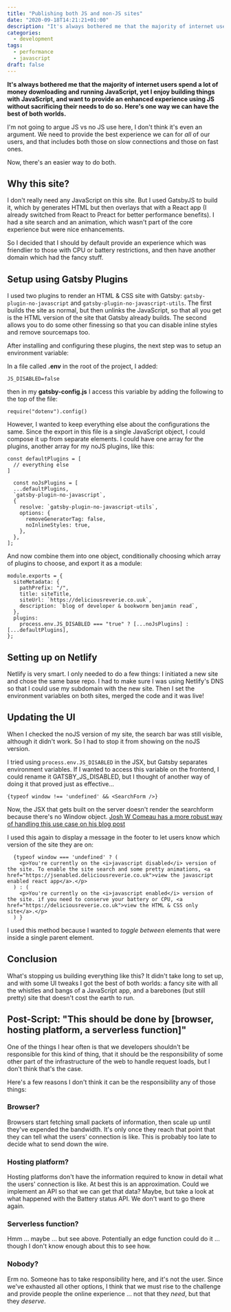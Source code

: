 ```yaml
---
title: "Publishing both JS and non-JS sites"
date: "2020-09-18T14:21:21+01:00"
description: "It's always bothered me that the majority of internet users spend a lot of money downloading and running JavaScript, yet I enjoy building things with JavaScript, and want to provide an enhanced experience using JS ... without sacrificing their needs to do so. Now, there's an easier way to do both."
categories:
  - development
tags:
  - performance
  - javascript
draft: false
---
```


**It's always bothered me that the majority of internet users spend a lot of money downloading and running JavaScript, yet I enjoy building things with JavaScript, and want to provide an enhanced experience using JS without sacrificing their needs to do so. Here's one way we can have the best of both worlds.**

I'm not going to argue JS vs no JS use here, I don't think it's even an argument. We need to provide the best experience we can for _all_ of our users, and that includes both those on slow connections and those on fast ones.

Now, there's an easier way to do both.

## Why this site?

I don't really need any JavaScript on this site. But I used GatsbyJS to build it, which by generates HTML but then overlays that with a React app (I already switched from React to Preact for better performance benefits). I had a site search and an animation, which wasn't part of the core experience but were nice enhancements.

So I decided that I should by default provide an experience which was friendlier to those with CPU or battery restrictions, and then have another domain which had the fancy stuff.

## Setup using Gatsby Plugins

I used two plugins to render an HTML & CSS site with Gatsby: `gatsby-plugin-no-javascript` and `gatsby-plugin-no-javascript-utils`. The first builds the site as normal, but then unlinks the JavaScript, so that all you get is the HTML version of the site that Gatsby already builds. The second allows you to do some other finessing so that you can disable inline styles and remove sourcemaps too.

After installing and configuring these plugins, the next step was to setup an environment variable:

In a file called **.env** in the root of the project, I added:

```
JS_DISABLED=false
```

then in my **gatsby-config.js** I access this variable by adding the following to the top of the file:

```
require("dotenv").config()
```

However, I wanted to keep everything else about the configurations the same. Since the export in this file is a single JavaScript object, I could compose it up from separate elements. I could have one array for the plugins, another array for my noJS plugins, like this:

```
const defaultPlugins = [
  // everything else
]

  const noJsPlugins = [
  ...defaultPlugins,
  `gatsby-plugin-no-javascript`,
  {
    resolve: `gatsby-plugin-no-javascript-utils`,
    options: {
      removeGeneratorTag: false,
      noInlineStyles: true,
    },
  },
];
```

And now combine them into one object, conditionally choosing which array of plugins to choose, and export it as a module:

```
module.exports = {
  siteMetadata: {
    pathPrefix: "/",
    title: siteTitle,
    siteUrl: `https://deliciousreverie.co.uuk`,
    description: `blog of developer & bookworm benjamin read`,
  },
  plugins:
    process.env.JS_DISABLED === "true" ? [...noJsPlugins] : [...defaultPlugins],
};
```

## Setting up on Netlify

Netlify is very smart. I only needed to do a few things: I initiated a new site and chose the same base repo. I had to make sure I was using Netlify's DNS so that I could use my subdomain with the new site. Then I set the environment variables on both sites, merged the code and it was live!

## Updating the UI

When I checked the noJS version of my site, the search bar was still visible, although it didn't work. So I had to stop it from showing on the noJS version.

I tried using `process.env.JS_DISABLED` in the JSX, but Gatsby separates environment variables. If I wanted to access this variable on the frontend, I could rename it GATSBY_JS_DISABLED, but I thought of another way of doing it that proved just as effective...

```
{typeof window !== 'undefined' && <SearchForm />}
```

Now, the JSX that gets built on the server doesn't render the searchform because there's no Window object. [Josh W Comeau has a more robust way of handling this use case on his blog post](https://joshwcomeau.com/react/the-perils-of-rehydration/)

I used this again to display a message in the footer to let users know which version of the site they are on:

```
  {typeof window === 'undefined' ? (
    <p>You're currently on the <i>javascript disabled</i> version of the site. To enable the site search and some pretty animations, <a href="https://jsenabled.deliciousreverie.co.uk">view the javascript enabled react app</a>.</p>
  ) : (
    <p>You're currently on the <i>javascript enabled</i> version of the site. if you need to conserve your battery or CPU, <a href="https://deliciousreverie.co.uk">view the HTML & CSS only site</a>.</p>
  ) }
```

I used this method because I wanted to _toggle between_ elements that were inside a single parent element.

## Conclusion

What's stopping us building everything like this? It didn't take long to set up, and with some UI tweaks I got the best of both worlds: a fancy site with all the whistles and bangs of a JavaScript app, and a barebones (but still pretty) site that doesn't cost the earth to run.

## Post-Script: "This should be done by [browser, hosting platform, a serverless function]"

One of the things I hear often is that we developers shouldn't be responsible for this kind of thing, that it should be the responsibility of some other part of the infrastructure of the web to handle request loads, but I don't think that's the case.

Here's a few reasons I don't think it can be the responsibility any of those things:

### Browser?

Browsers start fetching small packets of information, then scale up until they've expended the bandwidth. It's only once they reach that point that they can tell what the users' connection is like. This is probably too late to decide what to send down the wire.

### Hosting platform?

Hosting platforms don't have the information required to know in detail what the users' connection is like. At best this is an approximation. Could we implement an API so that we can get that data? Maybe, but take a look at what happened with the Battery status API. We don't want to go there again.

### Serverless function?

Hmm ... maybe ... but see above. Potentially an edge function could do it ... though I don't know enough about this to see how.

### Nobody?

Erm no. Someone has to take responsibility here, and it's not the user. Since we've exhausted all other options, I think that we must rise to the challenge and provide people the online experience ... not that they _need_, but that they _deserve_.
